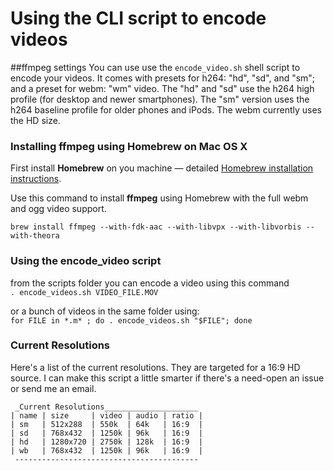 # Using the CLI script to encode videos

##ffmpeg settings 
You can use use the `encode_video.sh` shell script to encode your videos. It comes with presets for h264: "hd", "sd", and "sm"; and a preset for webm: "wm" video. The "hd" and "sd" use the h264 high profile (for desktop and newer smartphones). The "sm" version uses the h264 baseline profile for older phones and iPods. The webm currently uses the HD size.

### Installing ffmpeg using Homebrew on Mac OS X

First install __Homebrew__ on you machine — detailed [Homebrew installation instructions](http://brew.sh/).

Use this command to install __ffmpeg__ using Homebrew with the full webm and ogg  video support.
 
```brew install ffmpeg --with-fdk-aac --with-libvpx --with-libvorbis --with-theora```  

### Using the encode_video script
from the scripts folder you can encode a video using this command  
```. encode_videos.sh VIDEO_FILE.MOV```
  
or a bunch of videos in the same folder using:  
```for FILE in *.m* ; do . encode_videos.sh "$FILE"; done``` 

### Current Resolutions

Here's a list of the current resolutions. They are targeted for a 16:9 HD source.
I can make this script a little smarter if there's a need-open an issue or send me an email. 

	 _Current Resolutions_____________________    
	| name | size     | video | audio | ratio |
	| sm   | 512x288  | 550k  | 64k   | 16:9  |
	| sd   | 768x432  | 1250k | 96k   | 16:9  |
	| hd   | 1280x720 | 2750k | 128k  | 16:9  |
	| wb   | 768x432  | 1250k | 96k   | 16:9  |
	 -----------------------------------------


  